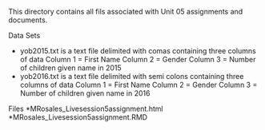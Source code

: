This directory contains all fils associated with Unit 05 assignments and documents.

Data Sets
* yob2015.txt is a text file delimited with comas containing three columns of data
    Column 1 = First Name
    Column 2 = Gender
    Column 3 = Number of children given name in 2015
* yob2016.txt is a text file delimited with semi colons containing three columns of data
    Column 1 = First Name
    Column 2 = Gender
    Column 3 = Number of children given name in 2016

Files
*MRosales_Livesession5assignment.html
*MRosales_Livesession5assignment.RMD
